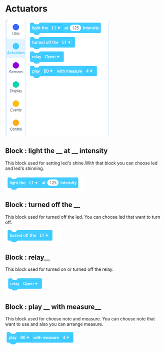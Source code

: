 # Actuators
![sensors blocks image](../../_assets/actuators.PNG)

## Block : light the __ at __ intensity

This block used for setting led's shine.With that block you can choose led and led's shinning. 

![sensors blocks image](../../_assets/ledshine.PNG)

## Block : turned off the __

This block used for turned off the led. You can choose led that want to turn off.

![sensors blocks image](../../_assets/turnoff.PNG)

## Block : relay__

This block used for turned on or turned off the relay. 

![sensors blocks image](../../_assets/relay.PNG)

## Block : play __ with measure__

This block used for choose note and measure. You can choose note that want to use and also you can arrange  measure.

![sensors blocks image](../../_assets/buzzer.PNG)
